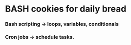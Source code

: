 # BASH cookies for daily bread
### Bash scripting -> loops, variables, conditionals
### Cron jobs -> schedule tasks.


